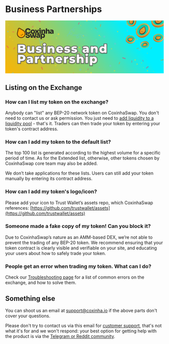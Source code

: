 # Business Partnerships

![](<../.gitbook/assets/cox/business.png>)


## Listing on the Exchange <a href="#exchange" id="exchange"></a>

### How can I list my token on the exchange?

Anybody can "list" any BEP-20 network token on CoxinhaSwap. You don't need to contact us or ask permission. You just need to [add liquidity to a liquidity pool](../products/CoxinhaSwap-exchange/CoxinhaSwap-pools.md) - that's it. Traders can then trade your token by entering your token's contract address.

### How can I add my token to the default list?

The top 100 list is generated according to the highest volume for a specific period of time. As for the Extended list, otherwise, other tokens chosen by CoxinhaSwap core team may also be added.

We don’t take applications for these lists. Users can still add your token manually by entering its contract address.

### How can I add my token's logo/icon?

Please add your icon to Trust Wallet’s assets repo, which CoxinhaSwap references: [https://github.com/trustwallet/assets](https://github.com/trustwallet/assets)

### Someone made a fake copy of my token! Can you block it?

Due to CoxinhaSwap’s nature as an AMM-based DEX, we’re not able to prevent the trading of any BEP-20 token. We recommend ensuring that your token contract is clearly visible and verifiable on your site, and educating your users about how to safely trade your token.

### People get an error when trading my token. What can I do?

Check our [Troubleshooting page](../help/troubleshooting.md) for a list of common errors on the exchange, and how to solve them.

## Something else

You can shoot us an email at support@coxinha.io if the above parts don't cover your questions.

Please don't try to contact us via this email for [customer support](customer-support.md), that's not what it's for and we won't respond: your best option for getting help with the product is via the [Telegram or Reddit community](telegram.md).
